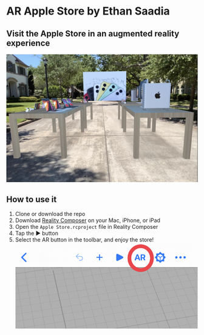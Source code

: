 # AR Apple Store by Ethan Saadia
## Visit the Apple Store in an augmented reality experience
![The Apple Store in AR](cover.jpg)

## How to use it
1. Clone or download the repo
1. Download [Reality Composer](https://apps.apple.com/us/app/reality-composer/id1462358802) on your Mac, iPhone, or iPad
1. Open the `Apple Store.rcproject` file in Reality Composer
1. Tap the ▶️ button
1. Select the AR button in the toolbar, and enjoy the store!
![Instructions for enabling AR in Reality Composer](instructions.jpg)
